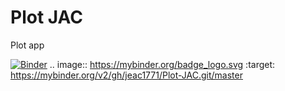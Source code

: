 # Plot JAC
Plot app


[![Binder](https://mybinder.org/badge_logo.svg)](https://mybinder.org/v2/gh/jeac1771/Plot-JAC.git/master)
.. image:: https://mybinder.org/badge_logo.svg
 :target: https://mybinder.org/v2/gh/jeac1771/Plot-JAC.git/master
